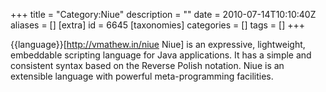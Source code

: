 +++
title = "Category:Niue"
description = ""
date = 2010-07-14T10:10:40Z
aliases = []
[extra]
id = 6645
[taxonomies]
categories = []
tags = []
+++

{{language}}[http://vmathew.in/niue Niue] is an expressive, lightweight, embeddable scripting language for Java applications.  It has a simple and consistent syntax based on the Reverse Polish notation.  Niue is an extensible language with powerful meta-programming facilities.

